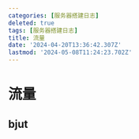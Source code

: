 ```yaml
---
categories: [服务器搭建日志]
deleted: true
tags: [服务器搭建日志]
title: 流量
date: '2024-04-20T13:36:42.307Z'
lastmod: '2024-05-08T11:24:23.702Z'
---
```


# 流量

## bjut

